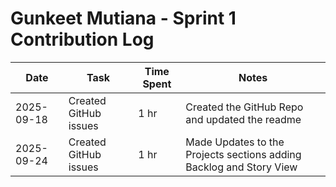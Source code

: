 # Gunkeet Mutiana - Sprint 1 Contribution Log

| Date       | Task             | Time Spent | Notes |
|------------|------------------|------------|-------|
| 2025-09-18 | Created GitHub issues | 1 hr     | Created the GitHub Repo and updated the readme |
| 2025-09-24 | Created GitHub issues | 1 hr     | Made Updates to the Projects sections adding Backlog and Story View |
